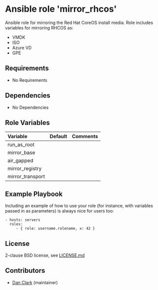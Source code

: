 # Ansible role 'mirror_rhcos'

Ansible role for mirroring the Red Hat CoreOS install media.
Role includes variables for mirroring RHCOS as:
- VMDK
- ISO
- Azure VD
- GPE

## Requirements

- No Requirements

## Dependencies

- No Dependencies

## Role Variables

| Variable                    | Default                       | Comments          |
| :---                        | :---                          | :---              |
| run_as_root                 |                               |                   |
| mirror_base                 |                               |                   |
| air_gapped                  |                               |                   |
| mirror_registry             |                               |                   |
| mirror_transport            |                               |                   |

Example Playbook
----------------

Including an example of how to use your role (for instance, with variables passed in as parameters) is always nice for users too:

    - hosts: servers
      roles:
         - { role: username.rolename, x: 42 }

## License

2-clause BSD license, see [LICENSE.md](LICENSE.md)

## Contributors

- [Dan Clark](https://github.com/dmc5179/) (maintainer)
